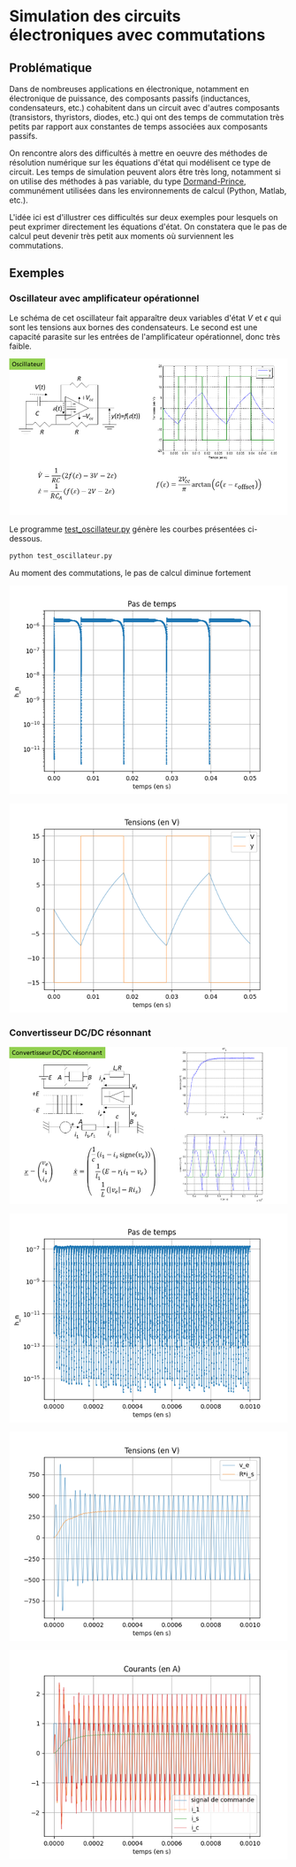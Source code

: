 # Simulation des circuits électroniques avec commutations

## Problématique

Dans de nombreuses applications en électronique, notamment en électronique de puissance, des composants passifs (inductances, condensateurs, etc.) cohabitent dans un circuit avec d'autres composants (transistors, thyristors, diodes, etc.) qui ont des temps de commutation très petits par rapport aux constantes de temps associées aux composants passifs.

On rencontre alors des difficultés à mettre en oeuvre des méthodes de résolution numérique sur les équations d'état qui modélisent ce type de circuit. Les temps de simulation peuvent alors être très long, notamment si on utilise des méthodes à pas variable, du type [Dormand-Prince](https://en.wikipedia.org/wiki/Dormand%E2%80%93Prince_method), communément utilisées dans les environnements de calcul (Python, Matlab, etc.).

L'idée ici est d'illustrer ces difficultés sur deux exemples pour lesquels on peut exprimer directement les équations d'état. On constatera que le pas de calcul peut devenir très petit aux moments où surviennent les commutations.

## Exemples

### Oscillateur avec amplificateur opérationnel

Le schéma de cet oscillateur fait apparaître deux variables d'état $V$ et $\epsilon$ qui sont les tensions aux bornes des condensateurs. Le second est une capacité parasite sur les entrées de l'amplificateur opérationnel, donc très faible.

![](Data/Diapositive1.PNG)

Le programme [test_oscillateur.py](Code/test_oscillateur.py) génère les courbes présentées ci-dessous.

```python
python test_oscillateur.py
```

Au moment des commutations, le pas de calcul diminue fortement

![](Data/oscillateur_1.png)

![](Data/oscillateur_2.png)

### Convertisseur DC/DC résonnant

![](Data/Diapositive2.PNG)

![](Data/convres_1.png)

![](Data/convres_2.png)

![](Data/convres_3.png)
